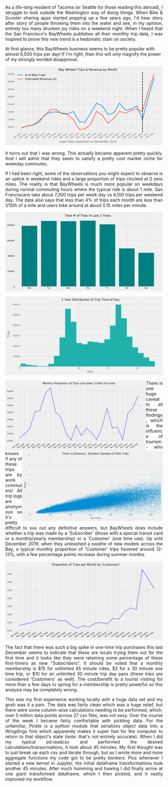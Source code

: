 <p align="justify">
As a life-long resident of Tacoma (or Seattle for those reading this abroad), I struggle to look outside the Washington way of doing things. When Bike & Scooter sharing apps started popping up a few years ago, I'd hear story after story of people throwing them into the water and see, in my opinion, entirely too many drunken joy rides on a weekend night. When I heard that the San Francisco's BayWheels publishes all their monthly trip data, I was inspired to prove this new trend is a hedonistic stain on society.
    
At first glance, this BayWheels business seems to be pretty popular with almost 6,500 trips per day! If I'm right, then this will only magnify the power of my strongly worded disapproval.
 
<p align="center">    
<img src="https://raw.githubusercontent.com/isaac-campbell-smith/BayWheels/master/Charts/Growth.png" />

<p align="justify">
It turns out that I was wrong. This actually became apparent pretty quickly. And I will admit that they seem to satisfy a pretty cool market niche for weekday commutes.
<p align="justify">
If I had been right, some of the observations you might expect to observe is an uptick in weekend rides and a large proportion of trips clocked at 0 zero miles. The reality is that BayWheels is much more popular on weekdays during normal commuting hours where the typical ride is about 1 mile. San Franciscans take about 7,300 trips per week day vs 4,100 trips per weekend day. The data also says that less than 4% of trips each month are less than 1/10th of a mile and users bike around at about 0.15 miles per minute.  </p>


<img src="https://raw.githubusercontent.com/isaac-campbell-smith/BayWheels/master/Charts/TripsperDay.png" />
<p></p>
<img src="https://raw.githubusercontent.com/isaac-campbell-smith/BayWheels/master/Charts/TripTimeDistribution.png"/>
<p></p>
<div>
<img src="https://raw.githubusercontent.com/isaac-campbell-smith/BayWheels/master/Charts/ShortTripsProportion.png" width="450" align='left'/>

<img src="https://raw.githubusercontent.com/isaac-campbell-smith/BayWheels/master/Charts/TimevDistance.png" width="450" align='right'/>
</div>
<div>
<p align="justify">
There is one huge caveat to all these findings, which is the influence of tourism - who knows if any of these trips are by work commuters! All trip logs are anonymous so it's pretty difficult to sus out any definitive answers, but BayWheels does include whether a trip was made by a 'Subscriber' (those with a special transit card or a monthly/yearly membership) or a 'Customer' (one time use). Up until December 2019, when they unleashed a swathe of new models across the Bay, a typical monthly proportion of 'Customer' trips hovered around 12-13%, with a few percentage points increase during summer months. </p> </div>  
    
<p align="center">    
<img src="https://raw.githubusercontent.com/isaac-campbell-smith/BayWheels/master/Charts/CustomerProportion.png" width="520" align="center"/>
</p>    
<p align="justify">    
The fact that there was such a big spike in one-time trip purchases this last December seems to indicate that these are locals trying them out for the first time and it looks like they were retaining some percentage of these first-timers as new "Subscribers". It should be noted that a monthly membership is $15 for unlimited 45 minute rides, $2 for a 30 minute one time trip, or $10 for an unlimited 30 minute trip day pass (these trips are considered 'Customers' as well). The cost/benefit to a tourist visiting for more than a few days to spring for a membership is pretty powerful so this analysis may be completely wrong. 
    
<p align="justify">
This was my first experience working locally with a huge data set and my gosh was it a pain. The data was fairly clean which was a huge relief, but there were some column-wise calculations needing to be performed, which, over 5 million data points across 27 csv files, was not easy. Over the course of the week I became fairly comfortable with pickling data. For the unfamiliar, Pickle is a python module that serializes object data into a Wingdings font which apparently makes it super fast for the computer to return to that object's state (note: that's not entirely accurate). When I did my typical pd.readcsv and performed the desired calculations/transormations, it took about 45 minutes. My first thought was to just break up each csv and iterate through, but as I wrote more and more aggregate functions my code got to be pretty bonkers. Plus whenever I started a new kernel in Jupyter, the initial dataframe transformations took another 45 minutes. After much humming and hawing I did finally arrive at one giant transformed dataframe, which I then pickled, and it vastly improved my workflow. 
